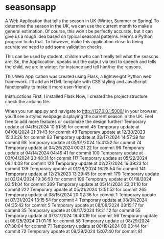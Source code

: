 # seasonsapp
A Web Application that tells the season in UK (Winter, Summer or Spring)
To determine the season in the UK, we can use the current month to make a general estimation. Of course, this won't be perfectly accurate, but it can give us a rough idea based on typical seasonal patterns. Here's a Python program to do that. To however, make this application close to being acurate we need to add some validation checks.

This can be used by student, children who can't really tell what the seasons are. So, the Appliccation, speaks out the output via text to speech and tells the child, we are in winter, for instance and tell him/her the reasons.

This Web Application was created using Flask, a lightweight Python web framework. I'll add an HTML template with CSS styling and JavaScript functionality to make it more user-friendly.

Instrucctions
First, I installed Flask 
Now, I created the project structure check the arduino file.

When you run app.py and navigate to http://127.0.0.1:5000/ in your browser, you'll see a styled webpage displaying the current season in the UK. Feel free to add more features or customize the design further!
Temporary update at 04/15/2024 10:51:59 for commit 45
Temporary update at 04/08/2024 21:31:43 for commit 49
Temporary update at 12/30/2023 15:33:26 for commit 63
Temporary update at 03/17/2024 14:57:39 for commit 68
Temporary update at 05/01/2024 15:41:52 for commit 74
Temporary update at 04/26/2024 00:21:22 for commit 96
Temporary update at 04/14/2024 04:49:41 for commit 100
Temporary update at 03/04/2024 23:48:31 for commit 117
Temporary update at 05/22/2024 08:14:08 for commit 128
Temporary update at 02/27/2024 16:39:23 for commit 139
Temporary update at 01/28/2024 16:28:54 for commit 141
Temporary update at 12/21/2023 13:29:45 for commit 179
Temporary update at 02/24/2024 19:36:53 for commit 196
Temporary update at 01/18/2024 02:51:04 for commit 209
Temporary update at 05/14/2024 22:31:10 for commit 222
Temporary update at 05/21/2024 13:51:52 for commit 265
Temporary update at 08/15/2024 20:02:36 for commit 1
Temporary update at 07/31/2024 13:15:54 for commit 4
Temporary update at 08/04/2024 04:35:42 for commit 5
Temporary update at 08/08/2024 03:15:17 for commit 35
Temporary update at 08/17/2024 19:21:12 for commit 55
Temporary update at 07/31/2024 16:40:19 for commit 56
Temporary update at 08/25/2024 01:01:16 for commit 58
Temporary update at 08/29/2024 07:30:04 for commit 71
Temporary update at 08/19/2024 09:03:44 for commit 72
Temporary update at 08/29/2024 13:07:40 for commit 81

